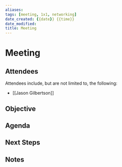 ```yaml
---
aliases:
tags: [meeting, 1x1, networking]
date_created: {{date}} {{time}}
date_modified: 
title: Meeting
---
```


# Meeting

## Attendees

Attendees include, but are not limited to, the following:
- [[Jason Gilbertson]]

## Objective

## Agenda

## Next Steps

## Notes
